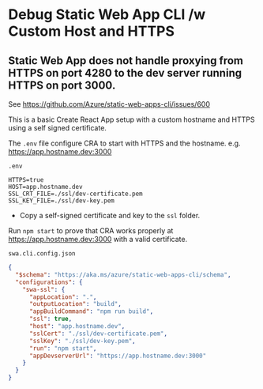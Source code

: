 # Debug Static Web App CLI /w Custom Host and HTTPS

## **Static Web App does not handle proxying from HTTPS on port 4280 to the dev server running HTTPS on port 3000.**

See https://github.com/Azure/static-web-apps-cli/issues/600

This is a basic Create React App setup with a custom hostname and HTTPS using a
self signed certificate.

The `.env` file configure CRA to start with HTTPS and the hostname. e.g.
https://app.hostname.dev:3000

`.env`

```
HTTPS=true
HOST=app.hostname.dev
SSL_CRT_FILE=./ssl/dev-certificate.pem
SSL_KEY_FILE=./ssl/dev-key.pem
```

- Copy a self-signed certificate and key to the `ssl` folder.

Run `npm start` to prove that CRA works properly at
https://app.hostname.dev:3000 with a valid certificate.

`swa.cli.config.json`

```json
{
  "$schema": "https://aka.ms/azure/static-web-apps-cli/schema",
  "configurations": {
    "swa-ssl": {
      "appLocation": ".",
      "outputLocation": "build",
      "appBuildCommand": "npm run build",
      "ssl": true,
      "host": "app.hostname.dev",
      "sslCert": "./ssl/dev-certificate.pem",
      "sslKey": "./ssl/dev-key.pem",
      "run": "npm start",
      "appDevserverUrl": "https://app.hostname.dev:3000"
    }
  }
}
```

